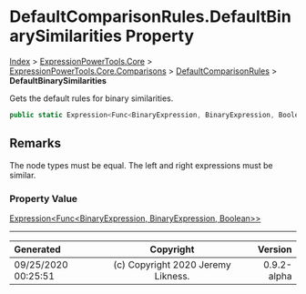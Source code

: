 ﻿# DefaultComparisonRules.DefaultBinarySimilarities Property

[Index](../index.md) > [ExpressionPowerTools.Core](ExpressionPowerTools.Core.a.md) > [ExpressionPowerTools.Core.Comparisons](ExpressionPowerTools.Core.Comparisons.n.md) > [DefaultComparisonRules](ExpressionPowerTools.Core.Comparisons.DefaultComparisonRules.cs.md) > **DefaultBinarySimilarities**

Gets the default rules for binary similarities.

```csharp
public static Expression<Func<BinaryExpression, BinaryExpression, Boolean>> DefaultBinarySimilarities { get; }
```

## Remarks

The node types must be equal. The left and right expressions must be
            similar.

### Property Value

 [Expression&lt;Func&lt;BinaryExpression, BinaryExpression, Boolean>>](https://docs.microsoft.com/dotnet/api/system.linq.expressions.expression-1) 


---

| Generated | Copyright | Version |
| :-- | :-: | --: |
| 09/25/2020 00:25:51 | (c) Copyright 2020 Jeremy Likness. | 0.9.2-alpha |
